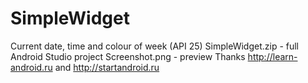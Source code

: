 # SimpleWidget
Current date, time and colour of week (API 25)
SimpleWidget.zip - full Android Studio project
Screenshot.png - preview
Thanks http://learn-android.ru and http://startandroid.ru
